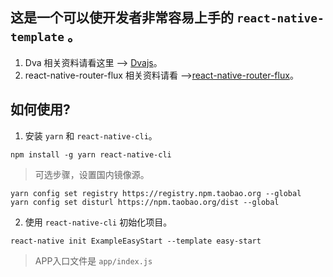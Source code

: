 ## 这是一个可以使开发者非常容易上手的 `react-native-template` 。
1. Dva 相关资料请看这里 --> [Dvajs](https://github.com/dvajs/dva)。
2. react-native-router-flux 相关资料请看 -->[react-native-router-flux](https://github.com/aksonov/react-native-router-flux)。

## 如何使用?

1. 安装 `yarn` 和 `react-native-cli`。
```
npm install -g yarn react-native-cli
```
> 可选步骤，设置国内镜像源。
```
yarn config set registry https://registry.npm.taobao.org --global
yarn config set disturl https://npm.taobao.org/dist --global
```

2. 使用 `react-native-cli` 初始化项目。
```
react-native init ExampleEasyStart --template easy-start
```

> APP入口文件是 `app/index.js`

